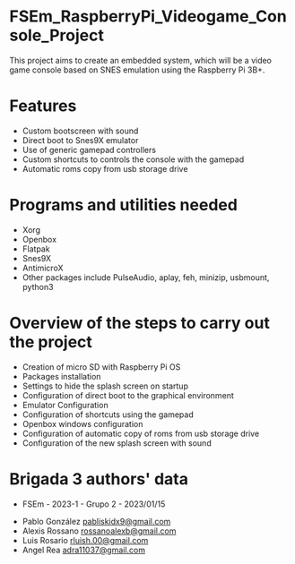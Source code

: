 # FSEm_RaspberryPi_Videogame_Console_Project

This project aims to create an embedded system, which will be a video game console based on SNES emulation using the Raspberry Pi 3B+.

# Features

* Custom bootscreen with sound
* Direct boot to Snes9X emulator
* Use of generic gamepad controllers
* Custom shortcuts to controls the console with the gamepad
* Automatic roms copy from usb storage drive

# Programs and utilities needed

  * Xorg
  * Openbox
  * Flatpak 
  * Snes9X
  * AntimicroX
  * Other packages include PulseAudio, aplay, feh, minizip, usbmount, python3
  
  # Overview of the steps to carry out the project
  
  * Creation of micro SD with Raspberry Pi OS
  * Packages installation
  * Settings to hide the splash screen on startup 
  * Configuration of direct boot to the graphical environment
  * Emulator Configuration
  * Configuration of shortcuts using the gamepad
  * Openbox windows configuration
  * Configuration of automatic copy of roms from usb storage drive
  * Configuration of the new splash screen with sound
  
  # Brigada 3 authors' data
  
  * FSEm - 2023-1 - Grupo 2 - 2023/01/15
  
  - Pablo González    pabliskidx9@gmail.com
  - Alexis Rossano    rossanoalexb@gmail.com
  - Luis Rosario      rluish.00@gmail.com
  - Angel Rea         adra11037@gmail.com

